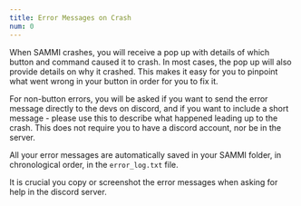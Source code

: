```yaml
---
title: Error Messages on Crash
num: 0
---
```


When SAMMI crashes, you will receive a pop up with details of which button and command caused it to crash. In most cases, the pop up will also provide details on why it crashed. This makes it easy for you to pinpoint what went wrong in your button in order for you to fix it.

For non-button errors, you will be asked if you want to send the error message directly to the devs on discord, and if you want to include a short message - please use this to describe what happened leading up to the crash. This does not require you to have a discord account, nor be in the server.

All your error messages are automatically saved in your SAMMI folder, in chronological order, in the `error_log.txt` file.

It is crucial you copy or screenshot the error messages when asking for help in the discord server. 
